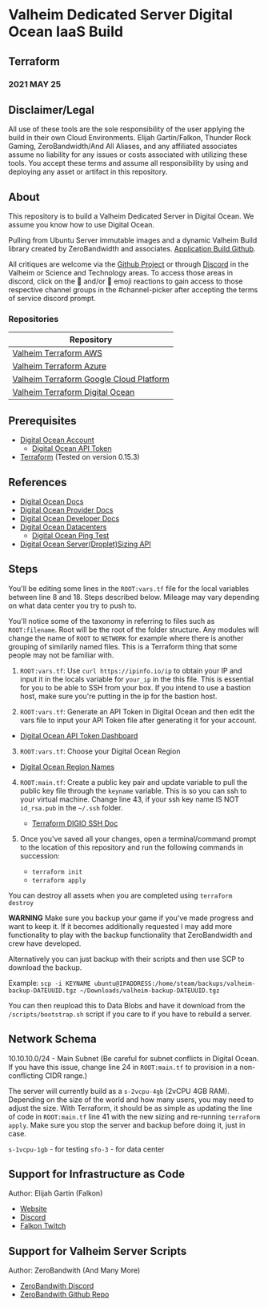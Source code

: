 # Valheim Dedicated Server Digital Ocean IaaS Build

## Terraform

### 2021 MAY 25

## Disclaimer/Legal

All use of these tools are the sole responsibility of the user applying the build in their own Cloud Environments.  Elijah Gartin/Falkon, Thunder Rock Gaming, ZeroBandwidth/And All Aliases, and any affiliated associates assume no liability for any issues or costs associated with utilizing these tools. You accept these terms and assume all responsibility by using and deploying any asset or artifact in this repository.

## About

This repository is to build a Valheim Dedicated Server in Digital Ocean.  We assume you know how to use Digital Ocean.

Pulling from Ubuntu Server immutable images and a dynamic Valheim Build library created by ZeroBandwidth and associates. [Application Build Github](https://github.com/Nimdy/Dedicated_Valheim_Server_Script.git). 

All critiques are welcome via the [Github Project](https://github.com/users/ElijahGartin/projects/2) or through [Discord](https://discord.gg/Trwr3Ty) in the Valheim or Science and Technology areas. To access those areas in discord, click on the :evergreen_tree: and/or :rocket: emoji reactions to gain access to those respective channel groups in the #channel-picker after accepting the terms of service discord prompt.

### Repositories

| Repository  |
| ----------- |
| [Valheim Terraform AWS](https://github.com/ElijahGartin/valheim-dedicated-server-aws)     |
| [Valheim Terraform Azure](https://github.com/ElijahGartin/valheim-dedicated-server-azure)   |
| [Valheim Terraform Google Cloud Platform](https://github.com/ElijahGartin/valheim-dedicated-server-gcp)            |
| [Valheim Terraform Digital Ocean](https://github.com/ElijahGartin/valheim-dedicated-server-digio)            |

## Prerequisites

  - [Digital Ocean Account](https://m.do.co/c/9d2217a2725c)
     - [Digital Ocean API Token](https://cloud.digitalocean.com/account/api/tokens)
  - [Terraform](https://www.terraform.io/downloads.html) (Tested on version 0.15.3)

## References

  - [Digital Ocean Docs](https://docs.digitalocean.com/)
  - [Digital Ocean Provider Docs](https://registry.terraform.io/providers/digitalocean/digitalocean/latest)
  - [Digital Ocean Developer Docs](https://developers.digitalocean.com/libraries/)
  - [Digital Ocean Datacenters](https://docs.digitalocean.com/products/platform/availability-matrix/)
    - [Digital Ocean Ping Test](https://cloudpingtest.com/digital_ocean)
  - [Digital Ocean Server(Droplet)Sizing API](https://developers.digitalocean.com/documentation/v2/#list-all-sizes)

## Steps

You'll be editing some lines in the `ROOT:vars.tf` file for the local variables between line 8 and 18. Steps described below. Mileage may vary depending on what data center you try to push to.

You'll notice some of the taxonomy in referring to files such as `ROOT:filename`.  Root will be the root of the folder structure. Any modules will change the name of `ROOT` to `NETWORK` for example where there is another grouping of similarily named files.  This is a Terraform thing that some people may not be familiar with.

1. `ROOT:vars.tf`: Use `curl https://ipinfo.io/ip` to obtain your IP and input it in the locals variable for `your_ip` in the this file. This is essential for you to be able to SSH from your box.  If you intend to use a bastion host, make sure you're putting in the ip for the bastion host.

2. `ROOT:vars.tf`: Generate an API Token in Digital Ocean and then edit the vars file to input your API Token file after generating it for your account. 
  - [Digital Ocean API Token Dashboard](https://cloud.digitalocean.com/account/api/tokens)

3. `ROOT:vars.tf`: Choose your Digital Ocean Region
  - [Digital Ocean Region Names](https://docs.digitalocean.com/products/platform/availability-matrix/)
   
4. `ROOT:main.tf`: Create a public key pair and update variable to pull the public key file through the `keyname` variable. This is so you can ssh to your virtual machine. Change line 43, if your ssh key name IS NOT `id_rsa.pub` in the `~/.ssh` folder.
    - [Terraform DIGIO SSH Doc](https://registry.terraform.io/providers/digitalocean/digitalocean/latest/docs/resources/ssh_key)

5. Once you've saved all your changes, open a terminal/command prompt to the location of this repository and run the following commands in succession:
    - `terraform init`
    - `terraform apply`

  You can destroy all assets when you are completed using `terraform destroy`

  **WARNING**
  Make sure you backup your game if you've made progress and want to keep it. If it becomes additionally requested I may add more functionality to play with the backup functionality that ZeroBandwidth and crew have developed.

  Alternatively you can just backup with their scripts and then use SCP to download the backup.

  Example:
  ```scp -i KEYNAME ubuntu@IPADDRESS:/home/steam/backups/valheim-backup-DATEUUID.tgz ~/Downloads/valheim-backup-DATEUUID.tgz```

  You can then reupload this to Data Blobs and have it download from the `/scripts/bootstrap.sh` script if you care to if you have to rebuild a server.

## Network Schema

10.10.10.0/24 - Main Subnet (Be careful for subnet conflicts in Digital Ocean. If you have this issue, change line 24 in `ROOT:main.tf` to provision in a non-conflicting CIDR range.)

The server will currently build as a `s-2vcpu-4gb` (2vCPU 4GB RAM). Depending on the size of the world and how many users, you may need to adjust the size. With Terraform, it should be as simple as updating the line of code in `ROOT:main.tf` line 41 with the new sizing and re-running `terraform apply`. Make sure you stop the server and backup before doing it, just in case.

`s-1vcpu-1gb` - for testing
`sfo-3` - for data center

## Support for Infrastructure as Code

Author: Elijah Gartin (Falkon)

- [Website](https://www.thunderrockgaming.com)
- [Discord](https://discord.gg/Trwr3Ty)
- [Falkon Twitch](https://twitch.tv/FalkonTTV)

## Support for Valheim Server Scripts

Author: ZeroBandwith (And Many More)

- [ZeroBandwith Discord](https://discord.gg/ejgQUfc)
- [ZeroBandwith Github Repo](https://github.com/Nimdy/Dedicated_Valheim_Server_Script.git)